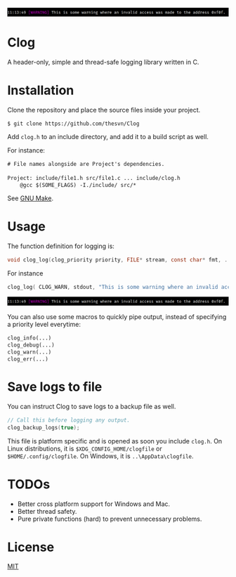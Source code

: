 ![sample warning](/screenshots/sample_usage_warning.png)

# Clog
A header-only, simple and thread-safe logging library written in C.

# Installation
Clone the repository and place the source files inside your project.
```
$ git clone https://github.com/thesvn/Clog
```

Add `clog.h` to an include directory, and add it to a build script as well.

For instance:
```make
# File names alongside are Project's dependencies.

Project: include/file1.h src/file1.c ... include/clog.h
    @gcc $(SOME_FLAGS) -I./include/ src/*
```
See [GNU Make](https://www.gnu.org/software/make/).

# Usage
The function definition for logging is:
```c
void clog_log(clog_priority priority, FILE* stream, const char* fmt, ...)
```

For instance
```c
clog_log( CLOG_WARN, stdout, "This is some warning where an invalid access was made to the address %p", 0x0f0f );
```
![sample warning](/screenshots/sample_usage_warning.png)

You can also use some macros to quickly pipe output, instead of specifying a priority level everytime:
```
clog_info(...)
clog_debug(...)
clog_warn(...)
clog_err(...)
```

# Save logs to file
You can instruct Clog to save logs to a backup file as well. 
```c
// Call this before logging any output. 
clog_backup_logs(true);
```

This file is platform specific and is opened as soon you include `clog.h`.
On Linux distributions, it is `$XDG_CONFIG_HOME/clogfile` or `$HOME/.config/clogfile`.
On Windows, it is `..\AppData\clogfile`.

# TODOs
- Better cross platform support for Windows and Mac.
- Better thread safety.
- Pure private functions (hard) to prevent unnecessary problems.

# License
[MIT](https://opensource.org/license/MIT)

